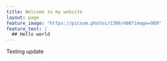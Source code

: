 ```yaml
---
title: Welcome to my website
layout: page
feature_image: "https://picsum.photos/1300/400?image=989"
feature_text: |
  ## Hello world
---
```


Testing update
